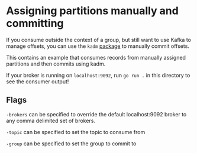 Assigning partitions manually and committing
===

If you consume outside the context of a group, but still want to use Kafka to
manage offsets, you can use the `kadm` [package](https://pkg.go.dev/github.com/tdx/franz-go/pkg/kadm)
to manually commit offsets.

This contains an example that consumes records from manually assigned partitions
and then commits using kadm.

If your broker is running on `localhost:9092`, run `go run .` in this directory
to see the consumer output!

## Flags

`-brokers` can be specified to override the default localhost:9092 broker to
any comma delimited set of brokers.

`-topic` can be specified to set the topic to consume from

`-group` can be specified to set the group to commit to
